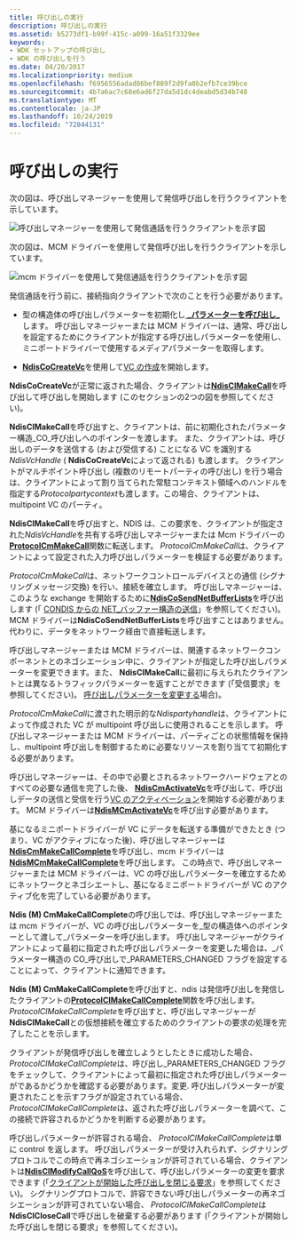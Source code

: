 ```yaml
---
title: 呼び出しの実行
description: 呼び出しの実行
ms.assetid: b5273df1-b99f-415c-a099-16a51f3329ee
keywords:
- WDK セットアップの呼び出し
- WDK の呼び出しを行う
ms.date: 04/20/2017
ms.localizationpriority: medium
ms.openlocfilehash: f6956556adad86bef889f2d9fa0b2efb7ce39bce
ms.sourcegitcommit: 4b7a6ac7c68e6ad6f27da5d1dc4deabd5d34b748
ms.translationtype: MT
ms.contentlocale: ja-JP
ms.lasthandoff: 10/24/2019
ms.locfileid: "72844131"
---
```

# <a name="making-a-call"></a>呼び出しの実行





次の図は、呼び出しマネージャーを使用して発信呼び出しを行うクライアントを示しています。

![呼び出しマネージャーを使用して発信通話を行うクライアントを示す図](images/cm-11.png)

次の図は、MCM ドライバーを使用して発信呼び出しを行うクライアントを示しています。

![mcm ドライバーを使用して発信通話を行うクライアントを示す図](images/fig1-11.png)

発信通話を行う前に、接続指向クライアントで次のことを行う必要があります。

-   型の構造体の呼び出しパラメーターを初期化し[ **\_パラメーターを呼び出し\_** ](https://docs.microsoft.com/previous-versions/windows/hardware/network/ff545384(v=vs.85))します。 呼び出しマネージャーまたは MCM ドライバーは、通常、呼び出しを設定するためにクライアントが指定する呼び出しパラメーターを使用し、ミニポートドライバーで使用するメディアパラメーターを取得します。

-   [**NdisCoCreateVc**](https://docs.microsoft.com/windows-hardware/drivers/ddi/ndis/nf-ndis-ndiscocreatevc)を使用して[VC の作成](creating-a-vc.md)を開始します。

**NdisCoCreateVc**が正常に返された場合、クライアントは[**NdisClMakeCall**](https://docs.microsoft.com/windows-hardware/drivers/ddi/ndis/nf-ndis-ndisclmakecall)を呼び出して呼び出しを開始します (このセクションの2つの図を参照してください)。

**NdisClMakeCall**を呼び出すと、クライアントは、前に初期化されたパラメーター構造\_CO\_呼び出しへのポインターを渡します。 また、クライアントは、呼び出しのデータを送信する (および受信する) ことになる VC を識別する*NdisVcHandle* ( **NdisCoCreateVc**によって返される) も渡します。 クライアントがマルチポイント呼び出し (複数のリモートパーティの呼び出し) を行う場合は、クライアントによって割り当てられた常駐コンテキスト領域へのハンドルを指定する*Protocolpartycontext*も渡します。この場合、クライアントは、multipoint VC のパーティ。

**NdisClMakeCall**を呼び出すと、NDIS は、この要求を、クライアントが指定された*NdisVcHandle*を共有する呼び出しマネージャーまたは Mcm ドライバーの[**ProtocolCmMakeCall**](https://docs.microsoft.com/windows-hardware/drivers/ddi/ndis/nc-ndis-protocol_cm_make_call)関数に転送します。 *ProtocolCmMakeCall*は、クライアントによって設定された入力呼び出しパラメーターを検証する必要があります。

*ProtocolCmMakeCall*は、ネットワークコントロールデバイスとの通信 (シグナリングメッセージ交換) を行い、接続を確立します。 呼び出しマネージャーは、このような exchange を開始するために[**NdisCoSendNetBufferLists**](https://docs.microsoft.com/windows-hardware/drivers/ddi/ndis/nf-ndis-ndiscosendnetbufferlists)を呼び出します (「 [CONDIS からの NET\_バッファー構造の送信](sending-net-buffer-structures-from-condis-drivers.md)」を参照してください)。 MCM ドライバーは**NdisCoSendNetBufferLists**を呼び出すことはありません。 代わりに、データをネットワーク経由で直接転送します。

呼び出しマネージャーまたは MCM ドライバーは、関連するネットワークコンポーネントとのネゴシエーション中に、クライアントが指定した呼び出しパラメーターを変更できます。また、 **NdisClMakeCall**に最初に与えられたクライアントとは異なるトラフィックパラメーターを返すことができます (「受信要求」を参照してください)。 [呼び出しパラメーターを変更する](incoming-request-to-change-call-parameters.md)場合)。

*ProtocolCmMakeCall*に渡された明示的な*Ndispartyhandle*は、クライアントによって作成された VC が multipoint 呼び出しに使用されることを示します。 呼び出しマネージャーまたは MCM ドライバーは、パーティごとの状態情報を保持し、multipoint 呼び出しを制御するために必要なリソースを割り当てて初期化する必要があります。

呼び出しマネージャーは、その中で必要とされるネットワークハードウェアとのすべての必要な通信を完了した後、 [**NdisCmActivateVc**](https://docs.microsoft.com/windows-hardware/drivers/ddi/ndis/nf-ndis-ndiscmactivatevc)を呼び出して、呼び出しデータの送信と受信を行う[VC のアクティベーション](activating-a-vc.md)を開始する必要があります。 MCM ドライバーは[**NdisMCmActivateVc**](https://docs.microsoft.com/windows-hardware/drivers/ddi/ndis/nf-ndis-ndismcmactivatevc)を呼び出す必要があります。

基になるミニポートドライバーが VC にデータを転送する準備ができたとき (つまり、VC がアクティブになった後)、呼び出しマネージャーは[**NdisCmMakeCallComplete**](https://docs.microsoft.com/windows-hardware/drivers/ddi/ndis/nf-ndis-ndiscmmakecallcomplete)を呼び出し、mcm ドライバーは[**NdisMCmMakeCallComplete**](https://docs.microsoft.com/windows-hardware/drivers/ddi/ndis/nf-ndis-ndismcmmakecallcomplete)を呼び出します。 この時点で、呼び出しマネージャーまたは MCM ドライバーは、VC の呼び出しパラメーターを確立するためにネットワークとネゴシエートし、基になるミニポートドライバーが VC のアクティブ化を完了している必要があります。

**Ndis (M) CmMakeCallComplete**の呼び出しでは、呼び出しマネージャーまたは mcm ドライバーが、VC の呼び出しパラメーターを\_型の構造体へのポインターとして渡して\_パラメーターを呼び出します。 呼び出しマネージャーがクライアントによって最初に指定された呼び出しパラメーターを変更した場合は、\_パラメーター構造の CO\_呼び出しで\_PARAMETERS\_CHANGED フラグを設定することによって、クライアントに通知できます。

**Ndis (M) CmMakeCallComplete**を呼び出すと、ndis は発信呼び出しを発信したクライアントの[**ProtocolClMakeCallComplete**](https://docs.microsoft.com/windows-hardware/drivers/ddi/ndis/nc-ndis-protocol_cl_make_call_complete)関数を呼び出します。 *ProtocolClMakeCallComplete*を呼び出すと、呼び出しマネージャーが**NdisClMakeCall**との仮想接続を確立するためのクライアントの要求の処理を完了したことを示します。

クライアントが発信呼び出しを確立しようとしたときに成功した場合、 *ProtocolClMakeCallComplete*は、呼び出し\_PARAMETERS\_CHANGED フラグをチェックして、クライアントによって最初に指定された呼び出しパラメーターがであるかどうかを確認する必要があります。変更. 呼び出しパラメーターが変更されたことを示すフラグが設定されている場合、 *ProtocolClMakeCallComplete*は、返された呼び出しパラメーターを調べて、この接続で許容されるかどうかを判断する必要があります。

呼び出しパラメーターが許容される場合、 *ProtocolClMakeCallComplete*は単に control を返します。 呼び出しパラメーターが受け入れられず、シグナリングプロトコルでこの時点で再ネゴシエーションが許可されている場合、クライアントは[**NdisClModifyCallQoS**](https://docs.microsoft.com/windows-hardware/drivers/ddi/ndis/nf-ndis-ndisclmodifycallqos)を呼び出して、呼び出しパラメーターの変更を要求できます (「[クライアントが開始した呼び出しを閉じる要求](client-initiated-request-to-close-a-call.md)」を参照してください)。 シグナリングプロトコルで、許容できない呼び出しパラメーターの再ネゴシエーションが許可されていない場合、 *ProtocolClMakeCallComplete*は**NdisClCloseCall**で呼び出しを破棄する必要があります (「クライアントが開始した呼び出しを閉じる要求」を参照してください)。

 

 






